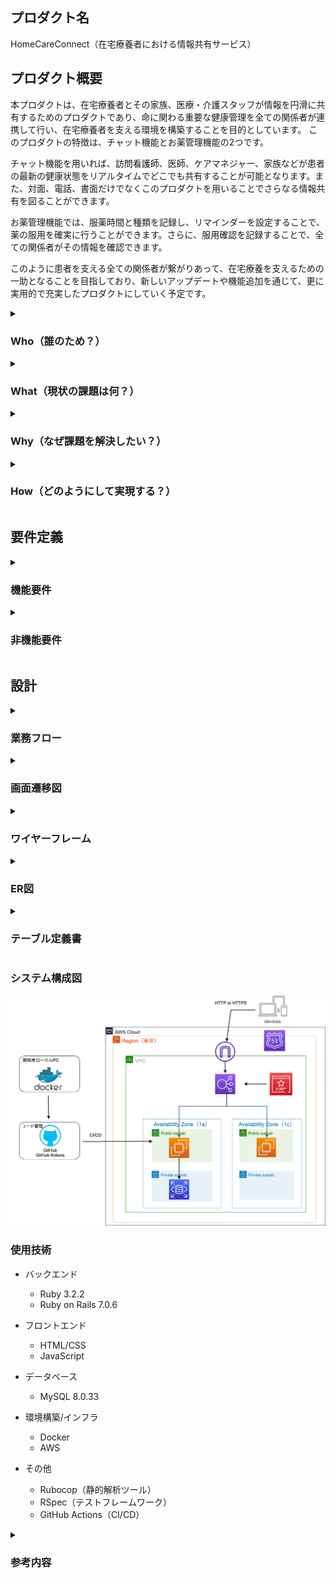 ## プロダクト名
HomeCareConnect（在宅療養者における情報共有サービス）

## プロダクト概要
本プロダクトは、在宅療養者とその家族、医療・介護スタッフが情報を円滑に共有するためのプロダクトであり、命に関わる重要な健康管理を全ての関係者が連携して行い、在宅療養者を支える環境を構築することを目的としています。
このプロダクトの特徴は、チャット機能とお薬管理機能の2つです。

チャット機能を用いれば、訪問看護師、医師、ケアマネジャー、家族などが患者の最新の健康状態をリアルタイムでどこでも共有することが可能となります。また、対面、電話、書面だけでなくこのプロダクトを用いることでさらなる情報共有を図ることができます。

お薬管理機能では、服薬時間と種類を記録し、リマインダーを設定することで、薬の服用を確実に行うことができます。さらに、服用確認を記録することで、全ての関係者がその情報を確認できます。

このように患者を支える全ての関係者が繋がりあって、在宅療養を支えるための一助となることを目指しており、新しいアップデートや機能追加を通じて、更に実用的で充実したプロダクトにしていく予定です。



<details>
<summary><h3>Who（誰のため？）</h3></summary>　　

- 祖父（95歳　男性）
  - 1人暮らし
  - 要介護２（家事や食事、排泄といった日常生活動作の一部に見守りや介助が必要な状態）
- 家族
  - 父、母、姉、私
  - 祖父の家まで徒歩10分圏内に在住
  - 毎日、誰か1人が祖父の掃除、洗濯、調理など日常生活のサポートを行う
- ケアマネジャー（40代　女性）
  - 家族から相談に応じ、助言を提供する
  - 介護計画（ケアプラン）の作成及び説明・提案
- 看護師（30〜40代　女性）
  - 担当の看護師3名程が交代で訪問看護
  - 健康状態のチェック
  - 薬の管理
- 医師（50代　男性）
  - 患者の症状について診断
  - 診断結果に基づき、治療の提供・薬の処方

</details>

<details>
<summary><h3>What（現状の課題は何？）</h3></summary>

- 情報共有の難しさ
  - 家族、医療従事者、介護スタッフなどが関わる中で全員が最新の情報を把握し続けることは困難です。
  - 現状、情報の共有は電話、書面などを通じて行われますが、これらの方法では情報がバラバラになりやすく、全体として整合性を保つことが難しいです。
- 薬の管理
  - 複数の薬を指定された時間に正確に服用するのは困難です。
  - 特に高齢者や認知症の患者は、自分で管理することが難しく、適切な服用を行うためにはサポートが必要です。
- 非常時の対応
  - 突発的な健康問題や事故が発生した際に、迅速に関係者に情報を伝達し、対応することが求められます。
  - しかし、すぐに連絡を取れる体制が整っていない場合、事後の対応が遅れることがあります。
- 負担の偏り
  - 看護や介護は時間と労力を必要とするため、一部の家族やスタッフに負担が偏ることがあります。
  - 負担が偏ると、それがストレスとなり、看護・介護の質に影響を及ぼしたり、持続可能なサポートができなくなります。

</details>

<details>
<summary><h3>Why（なぜ課題を解決したい？）</h3></summary>

- 情報共有の難しさ
  - すべての関係者が最新かつ一貫した情報を持つことで、在宅療養者の状況把握と対応が迅速かつ適切に行なえるため。
  - 情報共有の精度と速度は、在宅療養者の安全と生活の質に直結するため。
- 薬の管理
  - 正確な薬の服用は治療効果を最大化し、過剰な副作用や薬物間相互作用を防ぐために重要であるため。
  - 特に命に関わる重大な疾患を持つ患者の場合、指示された通りに薬を服用しないと、病状が急速に悪化し、時には命を失う危険性もあるため。
- 非常時の対応
  - 迅速な対応が可能なシステムが整っていると、非常時の際に在宅療養者の安全が確保され、重篤な結果を回避することが可能になるため。
  - 関係者全員が対応情報を共有できれば、連携して迅速な対応が可能となるため。
- 負担の偏り
  - ケア負担の均等化は、介護者のストレス軽減と持続可能なケア提供体制を確保するために重要であるため。


</details>

<details>
<summary><h3>How（どのようにして実現する？）</h3></summary>

- 情報共有の難しさ
  - チャット機能を備えたプロダクトを導入することで、全ての関係者がリアルタイムで情報を共有できる環境を作ります。
  - 医療・介護スタッフ、家族全員が参加し、状況の報告や重要な連絡事項を投稿できるようにします。
- 薬の管理
  - 服用確認のチェック機能をつけることで、服用されたことを確認できるようにします。
  - 薬の種類、服用時間、量などを登録し、リマインダー機能で服用時間になると通知が届くようにします。
- 非常時の対応
  - 非常時にはまず電話で対応することになると思いますが、電話が繋がらない場合も想定し、チャットを通じて緊急時にも情報を迅速に共有し、適切な対応が可能になるようにします。
- 負担の偏り
  - チャット機能を用いた適切な情報共有と調整によって、ケアタスクを分散し、全員が参加するようなケア体制を作ります。

</details>

## 要件定義

<details>
<summary><h3>機能要件</h3></summary>

- 認証機能
  - ユーザー登録
    - ユーザーID、パスワード、名前、メールアドレス、ユーザータイプが登録できる。
    - ログイン中のユーザーが別のユーザーを登録できる。
    - 患者本人が始めにユーザー登録し、参加してほしい人をユーザー登録し、IDとパスワードを伝える形式を取る。
  - ログイン
    - ユーザーID、パスワードを入力し、ログインできる。
  - ログアウト
    - メニュー画面より選択し、ログアウトできる。
  - ユーザーID,パスワード以外でのログイン
    - ユーザーID、パスワードを忘れた場合は、メールアドレスより取得できる。

- チャット機能
  - リアルタイムでメッセージができる。
  - 画像を投稿できるようにする。
  - スタンプやリアクション機能
  - 通知を設定できる。(Advanced)
  - スレッド機能（Advanced）

- お薬管理機能
  - 薬の登録、確認、更新、削除できる。
    - 薬の名前、時間、服用する量、期間、メモ
  - 服用チェック
    - 薬を服用したことを確認できるチェック機能
    - 間違えてチェックしたときのために取り消し機能
  - 服用リマインダー（Advanced）
    - 登録した薬の服用時間から１時間過ぎても服用チェックされていなかったら、通知が送られる。


</details>

<details>
<summary><h3>非機能要件</h3></summary>

- ユーザビリティ
  - レスポンシブ対応（スマホ、PC、タブレット対応）
  - 高齢者でも直感的に理解でき、分かりやすいシンプルなUIにする。
  - 困ったときに自力で解決できるようにヘルプ機能やFAQを付ける。
  - レスポンス速度は遅くて3秒以内、基本的には1秒以内に行なえるようにする。

- 保守性
  - GitHubへプッシュ時に静的解析で自動チェックする

- 運用性
  - GitHumのmainブランチにマージしたら自動デプロイされるようにする。
  - GithubActionsにてCI/CDの導入

- セキュリティ
  - SSL化（HTTPS化）対応
  - アプリケーションサーバーとデータベースサーバーを分け、データベースサーバーは外部からアクセスできない設計にする。

</details>

## 設計

<details>
<summary><h3>業務フロー</h3></summary>

  <details>
  <summary><h4>認証機能</h4></summary>

  ![認証機能](./img/workflow_diagram/login_user.jpg)

  </details>

  <details>
  <summary><h4>チャット機能, お薬管理機能</h4></summary>

  ![チャット機能,お薬管理機能](./img/workflow_diagram/chat_medication_function.jpg)

  </details>

</details>

<details>
<summary><h3>画面遷移図</h3></summary>

![画面遷移図](./img/screen_transition_diagram/screen_transition_diagram3.jpg)

</details>

<details>
<summary><h3>ワイヤーフレーム</h3></summary>

  <details>
  <summary><h4>ユーザー登録、ログイン機能</h4></summary>

  ![ユーザー登録、ログイン機能](./img/wire_frame/login_user.jpeg)

  </details>

  <details>
  <summary><h4>チャット機能</h4></summary>

  ![チャット機能](./img/wire_frame/chat_function.jpeg)

  </details>

  <details>
  <summary><h4>お薬管理機能</h4></summary>

  ![お薬管理機能](./img/wire_frame/medication_management.jpeg)

  </details>

  <details>
  <summary><h4>メニュー機能</h4></summary>

  ![メニュー機能1](./img/wire_frame/menu_list1.jpeg)
  ![メニュー機能2](./img/wire_frame/menu_list2.jpeg)


  </details>



</details>

<details>
<summary><h3>ER図</h3></summary>

![ER図](./img/ER_diagram/er_diagram1.0.png)

- [エンティティ定義について詳細](ER_diagram.md)
- [患者テーブルとユーザーテーブルについて(検討中)](reference.md)

</details>

<details>
<summary><h3>テーブル定義書</h3></summary>

- **Patientsテーブル**

| カラム名 | データ型 | キー | NULL | 初期値 | 備考 |
|:--------|:-------:|:---:|:----:|:-----:|:----:|
| id | INTEGER | Primary | NO | - | AUTO INCREMENT |

- **Usersテーブル**

| カラム名 | データ型 | キー | NULL | 初期値 | 備考 |
|:--------|:-------:|:---:|:----:|:-----:|:----:|
| id | INTEGER | Primary | NO | - | AUTO INCREMENT |
| patient_id | INTEGER | Foreign | NO | -  | - |
| password | VARCHAR(255) | - | NO | - | - |
| email | VARCHAR(255) | Unique | NO | - | - |
| name | VARCHAR(255) | - | NO | - | - |
| type | INTEGER | - | NO | - | ※１ |
| message_notice | BOOLEAN | - | NO | true | - |
| medication_notice | BOOLEAN | - | NO | true | - |

※１：ユーザーの種類を示す。1は「患者」、2は「家族」、3は「医師」、4は「看護師」、5は「ケアマネジャー」

- **Messagesテーブル**

| カラム名 | データ型 | キー | NULL | 初期値 | 備考 |
|:--------|:-------:|:---:|:----:|:-----:|:----:|
| id | INTEGER | Primary | NO | - | AUTO INCREMENT |
| user_id | INTEGER | Foreign | NO | -  | - |
| patient_id | INTEGER | Foreign | NO | -  | - |
| content | TEXT | - | NO | - | - |
| image | BLOB | - | YES | - | - |
| timestamp | DATETIME | - | NO | - | - |

- **Stampsテーブル**

| カラム名 | データ型 | キー | NULL | 初期値 | 備考 |
|:--------|:-------:|:---:|:----:|:-----:|:----:|
| id | INTEGER | Primary | NO | - | AUTO INCREMENT |
| message_id | INTEGER | Foreign | NO | -  | - |
| user_id | INTEGER | Foreign | NO | -  | - |
| type | INTEGER | - | NO | -  | ※２ |

※２：スタンプの種類を示す。1は「いいね」、2は「ありがとう」、3は「お疲れ様」、4は「了解」、5は「ごめん」

- **Medicationsテーブル**

| カラム名 | データ型 | キー | NULL | 初期値 | 備考 |
|:--------|:-------:|:---:|:----:|:-----:|:----:|
| id | INTEGER | Primary | NO | - | AUTO INCREMENT |
| patient_id | INTEGER | Foreign | NO | -  | - |
| name | VARCHAR(255) | Unique | NO | - | - |
| dosage | VARCHAR(30) | - | NO | - | - |
| start_date | DATE | - | NO | - | - |
| end_date | DATE | - | NO | - | - |
| memo | TEXT | - | YES | - | - |

- **Schedulesテーブル**

| カラム名 | データ型 | キー | NULL | 初期値 | 備考 |
|:--------|:-------:|:---:|:----:|:-----:|:----:|
| id | INTEGER | Primary | NO | - | AUTO INCREMENT |
| medication_id | INTEGER | Foreign | NO | -  | - |
| time | TIME | - | NO | - | - |

- **Recordsテーブル**

| カラム名 | データ型 | キー | NULL | 初期値 | 備考 |
|:--------|:-------:|:---:|:----:|:-----:|:----:|
| id | INTEGER | Primary | NO | - | AUTO INCREMENT |
| schedule_id | INTEGER | Foreign | NO | -  | - |
| date | DATE | - | NO | - | - |
| confirmation | BOOLEAN | - | NO | 0 | ※３ |

※３：服用チェックを示す。0は「未チェック」、1は「チェック済み」

</details>

### システム構成図

![システム構成図](./img/system_configuration_diagram/system_configuration_diagram1.0.png)

### 使用技術

- バックエンド
  - Ruby 3.2.2
  - Ruby on Rails 7.0.6

- フロントエンド
  - HTML/CSS
  - JavaScript

- データベース
  - MySQL 8.0.33

- 環境構築/インフラ
  - Docker
  - AWS

- その他
  - Rubocop（静的解析ツール）
  - RSpec（テストフレームワーク）
  - GitHub Actions（CI/CD）

<details>
<summary><h3>参考内容</h3></summary>

- [フィードバック](feedback.md)


</details>
